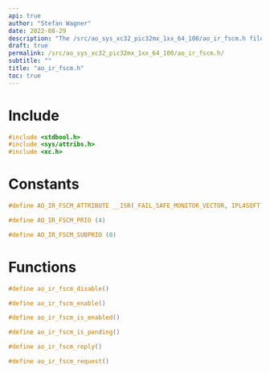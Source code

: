 ```yaml
---
api: true
author: "Stefan Wagner"
date: 2022-08-29
description: "The /src/ao_sys_xc32_pic32mx_1xx_64_100/ao_ir_fscm.h file of the ao real-time operating system."
draft: true
permalink: /src/ao_sys_xc32_pic32mx_1xx_64_100/ao_ir_fscm.h/
subtitle: ""
title: "ao_ir_fscm.h"
toc: true
---
```


# Include

```c
#include <stdbool.h>
#include <sys/attribs.h>
#include <xc.h>
```

# Constants

```c
#define AO_IR_FSCM_ATTRIBUTE __ISR(_FAIL_SAFE_MONITOR_VECTOR, IPL4SOFT)
```

```c
#define AO_IR_FSCM_PRIO (4)
```

```c
#define AO_IR_FSCM_SUBPRIO (0)
```

# Functions

```c
#define ao_ir_fscm_disable()
```

```c
#define ao_ir_fscm_enable()
```

```c
#define ao_ir_fscm_is_enabled()
```

```c
#define ao_ir_fscm_is_pending()
```

```c
#define ao_ir_fscm_reply()
```

```c
#define ao_ir_fscm_request()
```

